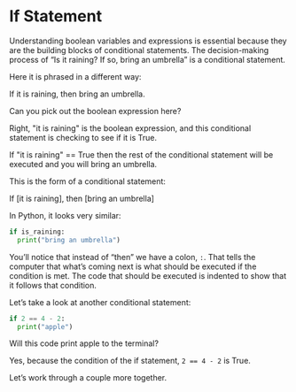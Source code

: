 # If Statement

Understanding boolean variables and expressions is essential because they are the building blocks of conditional statements. The decision-making process of “Is it raining? If so, bring an umbrella” is a conditional statement.

Here it is phrased in a different way:

If it is raining, then bring an umbrella.

Can you pick out the boolean expression here?

Right, "it is raining" is the boolean expression, and this conditional statement is checking to see if it is True.

If "it is raining" == True then the rest of the conditional statement will be executed and you will bring an umbrella.

This is the form of a conditional statement:

If [it is raining], then [bring an umbrella]

In Python, it looks very similar:

```python
if is_raining:
  print("bring an umbrella")
```

You’ll notice that instead of “then” we have a colon, `:`. That tells the computer that what’s coming next is what should be executed if the condition is met. The code that should be executed is indented to show that it follows that condition.

Let’s take a look at another conditional statement:

```python
if 2 == 4 - 2: 
  print("apple")
```

Will this code print apple to the terminal?

Yes, because the condition of the if statement, `2 == 4 - 2` is True.

Let’s work through a couple more together.